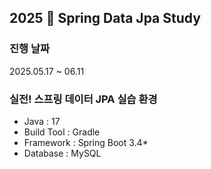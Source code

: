 ## 2025 🍃 Spring Data Jpa Study 

### 진행 날짜
2025.05.17 ~ 06.11

### 실전! 스프링 데이터 JPA 실습 환경
- Java : 17
- Build Tool : Gradle
-  Framework : Spring Boot 3.4*
  -  Database : MySQL
